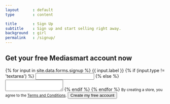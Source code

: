 ```yaml
---
layout      : default
type        : content

title       : Sign Up
subtitle    : Sign up and start selling right away.
background  : girl
permalink   : /signup/
---
```


<form>
  <h2>Get your free Mediasmart account now</h2>
  {% for input in site.data.forms.signup %}
    <label>{{ input.label }}</label>
    {% if (input.type != 'textarea') %}
      <input name='{{ input.name }}' type='{{ input.type }}' />
    {% else %}
      <textarea name='{{ input.name }}'></textarea>
    {% endif %}
  {% endfor %}
  <small>By creating a store, you agree to the <a href='/terms-of-use/'>Terms and Conditions</a>.</small>
  <button class='primary large'>Create my free account</button>
</form>
